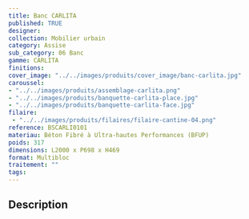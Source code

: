 ```yaml
---
title: Banc CARLITA
published: TRUE
designer: 
collection: Mobilier urbain
category: Assise
sub_category: 06 Banc
gamme: CARLITA
finitions: 
cover_image: "../../images/produits/cover_image/banc-carlita.jpg"
caroussel: 
- "../../images/produits/assemblage-carlita.png"
- "../../images/produits/banquette-carlita-place.jpg"
- "../../images/produits/banquette-carlita-face.jpg"
filaire: 
 - "../../images/produits/filaires/filaire-cantine-04.png"
reference: BSCARLI0101
materiau: Béton Fibré à Ultra-hautes Performances (BFUP)
poids: 317
dimensions: L2000 x P698 x H469
format: Multibloc
traitement: ""
tags: 
---
```


## Description
